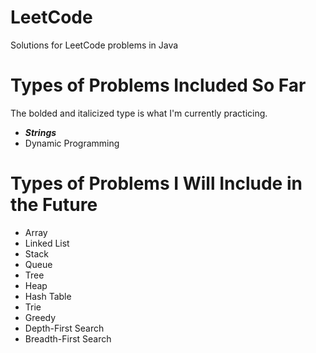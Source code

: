 # LeetCode

Solutions for LeetCode problems in Java

# Types of Problems Included So Far

The bolded and italicized type is what I'm currently practicing.

* ***Strings***
* Dynamic Programming

# Types of Problems I Will Include in the Future

* Array
* Linked List
* Stack
* Queue
* Tree
* Heap
* Hash Table
* Trie
* Greedy
* Depth-First Search
* Breadth-First Search